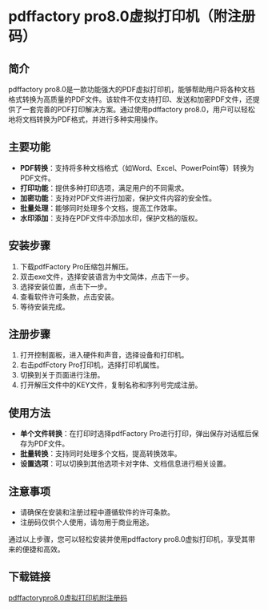 # pdffactory pro8.0虚拟打印机（附注册码）

## 简介
pdffactory pro8.0是一款功能强大的PDF虚拟打印机，能够帮助用户将各种文档格式转换为高质量的PDF文件。该软件不仅支持打印、发送和加密PDF文件，还提供了一套完善的PDF打印解决方案。通过使用pdffactory pro8.0，用户可以轻松地将文档转换为PDF格式，并进行多种实用操作。

## 主要功能
- **PDF转换**：支持将多种文档格式（如Word、Excel、PowerPoint等）转换为PDF文件。
- **打印功能**：提供多种打印选项，满足用户的不同需求。
- **加密功能**：支持对PDF文件进行加密，保护文件内容的安全性。
- **批量处理**：能够同时处理多个文档，提高工作效率。
- **水印添加**：支持在PDF文件中添加水印，保护文档的版权。

## 安装步骤
1. 下载pdfFactory Pro压缩包并解压。
2. 双击exe文件，选择安装语言为中文简体，点击下一步。
3. 选择安装位置，点击下一步。
4. 查看软件许可条款，点击安装。
5. 等待安装完成。

## 注册步骤
1. 打开控制面板，进入硬件和声音，选择设备和打印机。
2. 右击pdfFctory Pro打印机，选择打印机属性。
3. 切换到关于页面进行注册。
4. 打开解压文件中的KEY文件，复制名称和序列号完成注册。

## 使用方法
- **单个文件转换**：在打印时选择pdfFactory Pro进行打印，弹出保存对话框后保存为PDF文件。
- **批量转换**：支持同时处理多个文档，提高转换效率。
- **设置选项**：可以切换到其他选项卡对字体、文档信息进行相关设置。

## 注意事项
- 请确保在安装和注册过程中遵循软件的许可条款。
- 注册码仅供个人使用，请勿用于商业用途。

通过以上步骤，您可以轻松安装并使用pdffactory pro8.0虚拟打印机，享受其带来的便捷和高效。

## 下载链接

[pdffactorypro8.0虚拟打印机附注册码](https://pan.quark.cn/s/b09399b4b551)